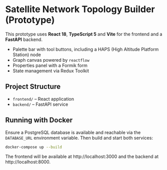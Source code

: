 # Satellite Network Topology Builder (Prototype)

This prototype uses **React 18**, **TypeScript 5** and **Vite** for the frontend and a **FastAPI** backend.

- Palette bar with tool buttons, including a HAPS (High Altitude Platform Station) node
- Graph canvas powered by `reactflow`
- Properties panel with a Formik form
- State management via Redux Toolkit

## Project Structure

- `frontend/` – React application
- `backend/` – FastAPI service

## Running with Docker

Ensure a PostgreSQL database is available and reachable via the `DATABASE_URL` environment variable. Then build and start both services:

```bash
docker-compose up --build
```

The frontend will be available at http://localhost:3000 and the backend at http://localhost:8000.

